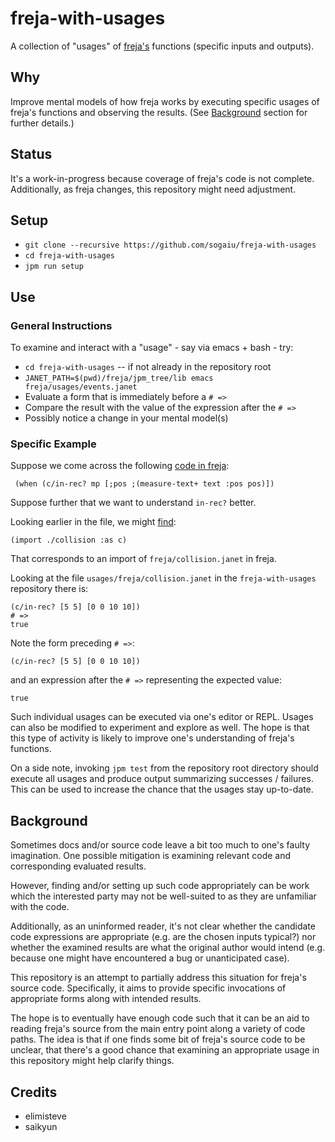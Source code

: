 # freja-with-usages

A collection of "usages" of [freja's](https://github.com/saikyun/freja)
functions (specific inputs and outputs).

## Why

Improve mental models of how freja works by executing specific usages
of freja's functions and observing the results.  (See
[Background](#background) section for further details.)

## Status

It's a work-in-progress because coverage of freja's code is not
complete.  Additionally, as freja changes, this repository might need
adjustment.

## Setup

* `git clone --recursive https://github.com/sogaiu/freja-with-usages`
* `cd freja-with-usages`
* `jpm run setup`

## Use

### General Instructions

To examine and interact with a "usage" - say via emacs + bash - try:

* `cd freja-with-usages` -- if not already in the repository root
* `JANET_PATH=$(pwd)/freja/jpm_tree/lib emacs freja/usages/events.janet`
* Evaluate a form that is immediately before a `# =>`
* Compare the result with the value of the expression after the `# =>`
* Possibly notice a change in your mental model(s)

### Specific Example

Suppose we come across the following [code in freja](https://github.com/saikyun/freja/blob/8583fa1a73d3754fe465f108d49496cc6bc3d570/freja/layout.janet#L122):

```
 (when (c/in-rec? mp [;pos ;(measure-text+ text :pos pos)])
```

Suppose further that we want to understand `in-rec?` better.

Looking earlier in the file, we might [find](https://github.com/saikyun/freja/blob/8583fa1a73d3754fe465f108d49496cc6bc3d570/freja/layout.janet#L4):

```
(import ./collision :as c)
```

That corresponds to an import of `freja/collision.janet` in freja.

Looking at the file `usages/freja/collision.janet` in the `freja-with-usages` repository there is:

```
(c/in-rec? [5 5] [0 0 10 10])
# =>
true
```

Note the form preceding `# =>`:

```
(c/in-rec? [5 5] [0 0 10 10])
```

and an expression after the `# =>` representing the expected value:

```
true
```

Such individual usages can be executed via one's editor or REPL.  Usages can also be modified to experiment and explore as well.  The hope is that this type of activity is likely to improve one's understanding of freja's functions.

On a side note, invoking `jpm test` from the repository root directory should execute all usages and produce output summarizing successes / failures.  This can be used to increase the chance that the usages stay up-to-date.

## Background

Sometimes docs and/or source code leave a bit too much to one's faulty
imagination.  One possible mitigation is examining relevant code and
corresponding evaluated results.

However, finding and/or setting up such code appropriately can be work
which the interested party may not be well-suited to as they are
unfamiliar with the code.

Additionally, as an uninformed reader, it's not clear whether the
candidate code expressions are appropriate (e.g. are the chosen inputs
typical?) nor whether the examined results are what the original
author would intend (e.g. because one might have encountered a bug or
unanticipated case).

This repository is an attempt to partially address this situation for
freja's source code.  Specifically, it aims to provide specific
invocations of appropriate forms along with intended results.

The hope is to eventually have enough code such that it can be an aid
to reading freja's source from the main entry point along a variety of
code paths.  The idea is that if one finds some bit of freja's source
code to be unclear, that there's a good chance that examining an
appropriate usage in this repository might help clarify things.

## Credits

* elimisteve
* saikyun

